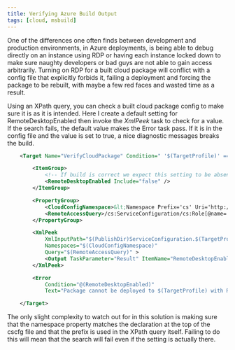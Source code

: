 ```yaml
---
title: Verifying Azure Build Output
tags: [cloud, msbuild]
---
```


One of the differences one often finds between development and production environments, in Azure deployments,
is being able to debug directly on an instance using RDP or having each instance locked down to make sure
naughty developers or bad guys are not able to gain access arbitrarily. Turning on RDP for a built cloud package
will conflict with a config file that explicitly forbids it, failing a deployment and forcing the package to be
rebuilt, with maybe a few red faces and wasted time as a result.

Using an XPath query, you can check a built cloud package config to make sure it is as it is intended. Here I
create a default setting for RemoteDesktopEnabled then invoke the _XmlPeek_ task to check for a value. If
the search fails, the default value makes the Error task pass. If it is in the config file and the value is
set to true, a nice diagnostic messages breaks the build.

```xml
    <Target Name="VerifyCloudPackage" Condition=" '$(TargetProfile)' == 'Production' ">

    	<ItemGroup>
    		<!-- If build is correct we expect this setting to be absent from .cscfg so this default needs to set. -->
    		<RemoteDesktopEnabled Include="false" />
    	</ItemGroup>

    	<PropertyGroup>
    		<CloudConfigNamespace>&lt;Namespace Prefix='cs' Uri='http://schemas.microsoft.com/ServiceHosting/2008/10/ServiceConfiguration' Name='CsCfg' /&gt;</CloudConfigNamespace>
    		<RemoteAccessQuery>/cs:ServiceConfiguration/cs:Role[@name='MyWebRole']/cs:ConfigurationSettings/cs:Setting[@name='Microsoft.WindowsAzure.Plugins.RemoteAccess.Enabled']/@value</RemoteAccessQuery>
    	</PropertyGroup>

    	<XmlPeek
    		XmlInputPath="$(PublishDir)ServiceConfiguration.$(TargetProfile).cscfg"
    		Namespaces="$(CloudConfigNamespace)"
    		Query="$(RemoteAccessQuery)" >
    		<Output TaskParameter="Result" ItemName="RemoteDesktopEnabled" />
    	</XmlPeek>

    	<Error
    		Condition="@(RemoteDesktopEnabled)"
    		Text="Package cannot be deployed to $(TargetProfile) with Remote Desktop set to @(RemoteDesktopEnabled)" />

    </Target>
```

The only slight complexity to watch out for in this solution is making sure that the namespace property matches the
declaration at the top of the cscfg file and that the prefix is used in the XPath query itself. Failing to do this will
mean that the search will fail even if the setting is actually there.

